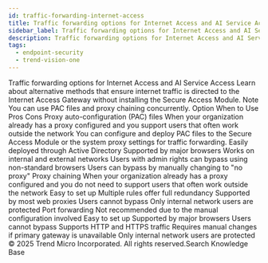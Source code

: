 ```yaml
---
id: traffic-forwarding-internet-access
title: Traffic forwarding options for Internet Access and AI Service Access
sidebar_label: Traffic forwarding options for Internet Access and AI Service Access
description: Traffic forwarding options for Internet Access and AI Service Access
tags:
  - endpoint-security
  - trend-vision-one
---
```


 Traffic forwarding options for Internet Access and AI Service Access Learn about alternative methods that ensure internet traffic is directed to the Internet Access Gateway without installing the Secure Access Module. Note You can use PAC files and proxy chaining concurrently. Option When to Use Pros Cons Proxy auto-configuration (PAC) files When your organization already has a proxy configured and you support users that often work outside the network You can configure and deploy PAC files to the Secure Access Module or the system proxy settings for traffic forwarding. Easily deployed through Active Directory Supported by major browsers Works on internal and external networks Users with admin rights can bypass using non-standard browsers Users can bypass by manually changing to "no proxy" Proxy chaining When your organization already has a proxy configured and you do not need to support users that often work outside the network Easy to set up Multiple rules offer full redundancy Supported by most web proxies Users cannot bypass Only internal network users are protected Port forwarding Not recommended due to the manual configuration involved Easy to set up Supported by major browsers Users cannot bypass Supports HTTP and HTTPS traffic Requires manual changes if primary gateway is unavailable Only internal network users are protected © 2025 Trend Micro Incorporated. All rights reserved.Search Knowledge Base